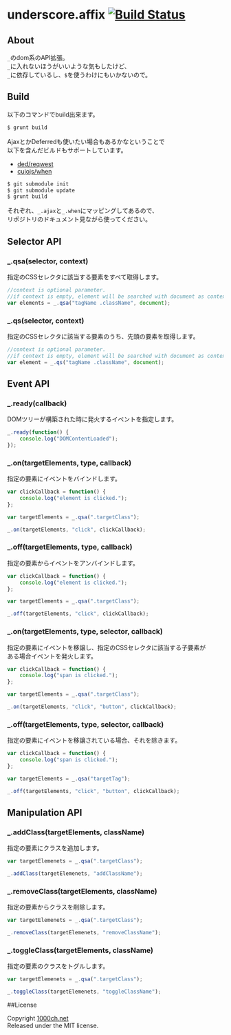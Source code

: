 # underscore.affix [![Build Status](https://travis-ci.org/1000ch/underscore.affix.png?branch=master)](https://travis-ci.org/1000ch/underscore.affix)

## About

`_`のdom系のAPI拡張。  
`_`に入れないほうがいいような気もしたけど、  
`_`に依存しているし、`$`を使うわけにもいかないので。  

## Build

以下のコマンドでbuild出来ます。

```sh
$ grunt build
```

AjaxとかDeferredも使いたい場合もあるかなということで  
以下を含んだビルドもサポートしています。  

+ [ded/reqwest](https://github.com/ded/reqwest)
+ [cujojs/when](https://github.com/cujojs/when)

```sh
$ git submodule init
$ git submodule update
$ grunt build
```

それぞれ、`_.ajax`と`_.when`にマッピングしてあるので、  
リポジトリのドキュメント見ながら使ってください。  

## Selector API

### _.qsa(selector, context)

指定のCSSセレクタに該当する要素をすべて取得します。  

```js
//context is optional parameter.
//if context is empty, element will be searched with document as context
var elements = _.qsa("tagName .className", document);
```

### _.qs(selector, context)

指定のCSSセレクタに該当する要素のうち、先頭の要素を取得します。  

```js
//context is optional parameter.
//if context is empty, element will be searched with document as context
var element = _.qs("tagName .className", document);
```

## Event API

### _.ready(callback)

DOMツリーが構築された時に発火するイベントを指定します。  

```js
_.ready(function() {
    console.log("DOMContentLoaded");
});
```

### _.on(targetElements, type, callback)

指定の要素にイベントをバインドします。  

```js
var clickCallback = function() {
    console.log("element is clicked.");
};

var targetElements = _.qsa(".targetClass");

_.on(targetElements, "click", clickCallback);
```

### _.off(targetElements, type, callback)

指定の要素からイベントをアンバインドします。  

```js
var clickCallback = function() {
    console.log("element is clicked.");
};

var targetElements = _.qsa(".targetClass");

_.off(targetElements, "click", clickCallback);
```

### _.on(targetElements, type, selector, callback)

指定の要素にイベントを移譲し、指定のCSSセレクタに該当する子要素が  
ある場合イベントを発火します。  

```js
var clickCallback = function() {
    console.log("span is clicked.");
};

var targetElements = _.qsa(".targetClass");

_.on(targetElements, "click", "button", clickCallback);
```

### _.off(targetElements, type, selector, callback)

指定の要素にイベントを移譲されている場合、それを除きます。

```js
var clickCallback = function() {
    console.log("span is clicked.");
};

var targetElements = _.qsa("targetTag");

_.off(targetElements, "click", "button", clickCallback);
```

## Manipulation API

### _.addClass(targetElements, className)

指定の要素にクラスを追加します。  

```js
var targetElemenets = _.qsa(".targetClass");

_.addClass(targetElemenets, "addClassName");
```

### _.removeClass(targetElements, className)

指定の要素からクラスを削除します。  

```js
var targetElemenets = _.qsa(".targetClass");

_.removeClass(targetElemenets, "removeClassName");
```

### _.toggleClass(targetElements, className)

指定の要素のクラスをトグルします。  

```js
var targetElemenets = _.qsa(".targetClass");

_.toggleClass(targetElemenets, "toggleClassName");
```

##License

Copyright [1000ch.net](http://1000ch.net/)  
Released under the MIT license.  
